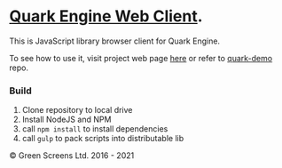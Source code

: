  
# [Quark Engine Web Client](https://www.greenscreens.io/quark).

This is JavaScript library browser client for Quark Engine.

To see how to use it, visit project web page [here](https://www.greenscreens.io/quark)
or refer to [quark-demo](https://github.com/greenscreens-io/quark-demo) repo.

### Build

1. Clone repository to local drive
2. Install NodeJS and NPM
2. call `npm install` to install dependencies
3. call `gulp` to pack scripts into distributable lib

&copy; Green Screens Ltd. 2016 - 2021
